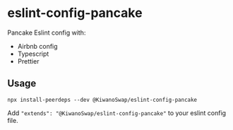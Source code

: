 # eslint-config-pancake

Pancake Eslint config with:

- Airbnb config
- Typescript
- Prettier

## Usage

```
npx install-peerdeps --dev @KiwanoSwap/eslint-config-pancake
```

Add `"extends": "@KiwanoSwap/eslint-config-pancake"` to your eslint config file.
